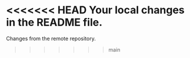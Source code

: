 <<<<<<< HEAD
Your local changes in the README file.
=======
Changes from the remote repository.
>>>>>>> main
